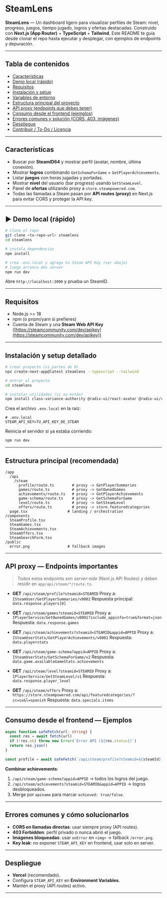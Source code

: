 # SteamLens

**SteamLens** — Un dashboard ligero para visualizar perfiles de Steam: nivel, progreso, juegos, tiempo jugado, logros y ofertas destacadas.
Construido con **Next.js (App Router)** + **TypeScript** + **Tailwind**.
Este README te guía desde clonar el repo hasta ejecutar y desplegar, con ejemplos de endpoints y depuración.

---

## Tabla de contenidos

* [Características](#-características)
* [Demo local (rápido)](#-demo-local-rápido)
* [Requisitos](#-requisitos)
* [Instalación y setup](#-instalación-y-setup)
* [Variables de entorno](#-variables-de-entorno)
* [Estructura principal del proyecto](#-estructura-principal-del-proyecto)
* [API proxy (endpoints que debes tener)](#-api-proxy-endpoints-que-debes-tener)
* [Consumo desde el frontend (ejemplos)](#-consumo-desde-el-frontend-ejemplos)
* [Errores comunes y solución (CORS, 403, imágenes)](#-errores-comunes-y-solución-cors-403-imágenes)
* [Despliegue](#-despliegue)
* [Contribuir / To-Do / Licencia](#-contribuir--to-do--licencia)

---

## Características

* Buscar por **SteamID64** y mostrar perfil (avatar, nombre, última conexión).
* Mostrar **logros** combinando `GetSchemaForGame` + `GetPlayerAchievements`.
* Listar **juegos** con horas jugadas y portadas.
* Mostrar **nivel** del usuario (bar progress) usando `GetSteamLevel`.
* Panel de **ofertas** utilizando proxy a `store.steampowered.com`.
* Todas las llamadas a Steam pasan por **API routes (proxy)** en Next.js para evitar CORS y proteger la API key.

---

## ▶ Demo local (rápido)

```bash
# clona el repo
git clone <tu-repo-url> steamlens
cd steamlens

# instala dependencias
npm install

# crea .env.local y agrega tu Steam API Key (ver abajo)
# luego arranca dev server
npm run dev
```

Abre `http://localhost:3000` y prueba un SteamID.

---

## Requisitos

* Node.js >= 18
* npm (o pnpm/yarn si prefieres)
* Cuenta de Steam y una **Steam Web API Key** ([https://steamcommunity.com/dev/apikey](https://steamcommunity.com/dev/apikey))

---

## Instalación y setup detallado

```bash
# crear proyecto (si partes de 0)
npx create-next-app@latest steamlens --typescript --tailwind

# entrar al proyecto
cd steamlens

# instalar utilidades (si no están)
npm install class-variance-authority @radix-ui/react-avatar @radix-ui/react-tabs
```

Crea el archivo `.env.local` en la raíz:

```env
# .env.local
STEAM_API_KEY=TU_API_KEY_DE_STEAM
```

Reinicia el servidor si ya estaba corriendo:

```bash
npm run dev
```

---

## Estructura principal (recomendada)

```
/app
  /api
    /steam
      profile/route.ts        # proxy -> GetPlayerSummaries
      games/route.ts          # proxy -> GetOwnedGames
      achievements/route.ts   # proxy -> GetPlayerAchievements
      game-schema/route.ts    # proxy -> GetSchemaForGame
      level/route.ts          # proxy -> GetSteamLevel
      offers/route.ts         # proxy -> store.featuredcategories
  page.tsx                  # landing / orchestration
/components
  SteamProfile.tsx
  SteamGames.tsx
  SteamAchievements.tsx
  SteamOffers.tsx
  SteamSearchForm.tsx
/public
  error.png                 # fallback images
```

---

## API proxy — Endpoints importantes

> Todos estos endpoints son *server-side* (Next.js API Routes) y deben residir en `app/api/steam/*/route.ts`.

* **GET** `/api/steam/profile?steamid=STEAMID`
  Proxy a: `ISteamUser/GetPlayerSummaries/v0002`
  Respuesta principal: `data.response.players[0]`

* **GET** `/api/steam/games?steamid=STEAMID`
  Proxy a: `IPlayerService/GetOwnedGames/v0001?include_appinfo=true&format=json`
  Respuesta: `data.response.games`

* **GET** `/api/steam/achievements?steamid=STEAMID&appid=APPID`
  Proxy a: `ISteamUserStats/GetPlayerAchievements/v0001`
  Respuesta: `data.playerstats`

* **GET** `/api/steam/game-schema?appid=APPID`
  Proxy a: `ISteamUserStats/GetSchemaForGame/v2`
  Respuesta: `data.game.availableGameStats.achievements`

* **GET** `/api/steam/level?steamid=STEAMID`
  Proxy a: `IPlayerService/GetSteamLevel/v1`
  Respuesta: `data.response.player_level`

* **GET** `/api/steam/offers`
  Proxy a: `https://store.steampowered.com/api/featuredcategories/?cc=us&l=spanish`
  Respuesta: `data.specials.items`

---

## Consumo desde el frontend — Ejemplos

```ts
async function safeFetch(url: string) {
  const res = await fetch(url)
  if (!res.ok) throw new Error(`Error API (${res.status})`)
  return res.json()
}

const profile = await safeFetch(`/api/steam/profile?steamid=${steamId}`)
```

**Combinar achievements**:

1. `/api/steam/game-schema?appid=APPID` → todos los logros del juego.
2. `/api/steam/achievements?steamid=STEAMID&appid=APPID` → logros desbloqueados.
3. Merge por `apiname` para marcar `achieved: true/false`.

---

## Errores comunes y cómo solucionarlos

* **CORS en llamadas directas**: usar siempre proxy (API routes).
* **403 Forbidden**: perfil privado o nunca abrió el juego.
* **Imágenes bloqueadas**: usar `onError` en `<img>` → fallback `/error.png`.
* **Key leak**: no exponer `STEAM_API_KEY` en frontend, usar solo en server.

---

## Despliegue

* **Vercel** (recomendado).
* Configura `STEAM_API_KEY` en **Environment Variables**.
* Mantén el proxy (API routes) activo.

---